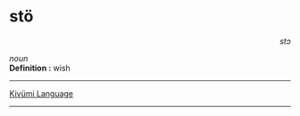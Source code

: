 
# stö

<div align="right"><i>stɔ</i></div>

*noun*  
**Definition :** wish  

---

[Kivümi Language](../README.md)

---

